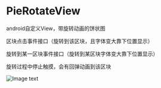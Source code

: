# PieRotateView
android自定义View，带旋转动画的饼状图 

区块点击事件接口（旋转到该区块，且字体变大靠下位置显示） 

旋转到某一区块事件接口（旋转到某区块字体变大靠下位置显示） 

旋转过程中停止触摸，会有回弹动画到该区块


![Image text](https://github.com/AndroidCloud/PieRotateView/blob/master/DemoImg/GIF.gif)
